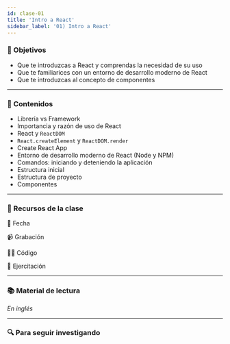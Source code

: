 ```yaml
---
id: clase-01
title: 'Intro a React'
sidebar_label: '01) Intro a React'
---
```


### 🏁 Objetivos

- Que te introduzcas a React y comprendas la necesidad de su uso
- Que te familiarices con un entorno de desarrollo moderno de React
- Que te introduzcas al concepto de componentes

---

### 📝 Contenidos

- Librería vs Framework
- Importancia y razón de uso de React
- React y `ReactDOM`
- `React.createElement` y `ReactDOM.render`
- Create React App
- Entorno de desarrollo moderno de React (Node y NPM)
- Comandos: iniciando y deteniendo la aplicación
- Estructura inicial
- Estructura de proyecto
- Componentes

---

### 🚀 Recursos de la clase

📆 Fecha

📹 Grabación

👩‍💻 Código

💪 Ejercitación

---

### 📚 Material de lectura

_En inglés_

---

### 🔍 Para seguir investigando
